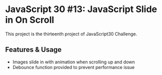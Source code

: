 # JavaScript 30 #13: JavaScript Slide in On Scroll
This project is the thirteenth project of JavaScript30 Challenge. </br> 
## Features & Usage
- Images slide in with animation when scrolling up and down
- Debounce function provided to prevent performance issue
